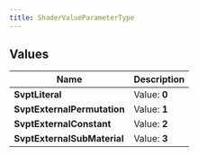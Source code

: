 ```yaml
---
title: ShaderValueParameterType
---
```


## Values

| Name | Description |
| ---- | ----------- |
| **SvptLiteral** | Value: **0** |
| **SvptExternalPermutation** | Value: **1** |
| **SvptExternalConstant** | Value: **2** |
| **SvptExternalSubMaterial** | Value: **3** |

